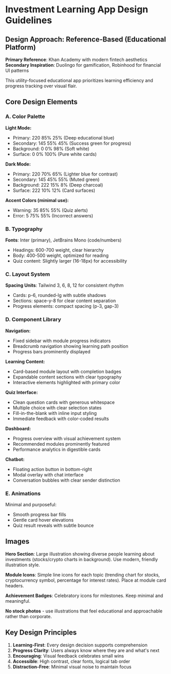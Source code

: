 # Investment Learning App Design Guidelines

## Design Approach: Reference-Based (Educational Platform)
**Primary Reference**: Khan Academy with modern fintech aesthetics
**Secondary Inspiration**: Duolingo for gamification, Robinhood for financial UI patterns

This utility-focused educational app prioritizes learning efficiency and progress tracking over visual flair.

## Core Design Elements

### A. Color Palette
**Light Mode:**
- Primary: 220 85% 25% (Deep educational blue)
- Secondary: 145 55% 45% (Success green for progress)
- Background: 0 0% 98% (Soft white)
- Surface: 0 0% 100% (Pure white cards)

**Dark Mode:**
- Primary: 220 70% 65% (Lighter blue for contrast)
- Secondary: 145 45% 55% (Muted green)
- Background: 222 15% 8% (Deep charcoal)
- Surface: 222 10% 12% (Card surfaces)

**Accent Colors (minimal use):**
- Warning: 35 85% 55% (Quiz alerts)
- Error: 5 75% 55% (Incorrect answers)

### B. Typography
**Fonts**: Inter (primary), JetBrains Mono (code/numbers)
- Headings: 600-700 weight, clear hierarchy
- Body: 400-500 weight, optimized for reading
- Quiz content: Slightly larger (16-18px) for accessibility

### C. Layout System
**Spacing Units**: Tailwind 3, 6, 8, 12 for consistent rhythm
- Cards: p-6, rounded-lg with subtle shadows
- Sections: space-y-8 for clear content separation
- Progress elements: compact spacing (p-3, gap-3)

### D. Component Library

**Navigation:**
- Fixed sidebar with module progress indicators
- Breadcrumb navigation showing learning path position
- Progress bars prominently displayed

**Learning Content:**
- Card-based module layout with completion badges
- Expandable content sections with clear typography
- Interactive elements highlighted with primary color

**Quiz Interface:**
- Clean question cards with generous whitespace
- Multiple choice with clear selection states
- Fill-in-the-blank with inline input styling
- Immediate feedback with color-coded results

**Dashboard:**
- Progress overview with visual achievement system
- Recommended modules prominently featured
- Performance analytics in digestible cards

**Chatbot:**
- Floating action button in bottom-right
- Modal overlay with chat interface
- Conversation bubbles with clear sender distinction

### E. Animations
Minimal and purposeful:
- Smooth progress bar fills
- Gentle card hover elevations
- Quiz result reveals with subtle bounce

## Images
**Hero Section**: Large illustration showing diverse people learning about investments (stocks/crypto charts in background). Use modern, friendly illustration style.

**Module Icons**: Simple line icons for each topic (trending chart for stocks, cryptocurrency symbol, percentage for interest rates). Place at module card headers.

**Achievement Badges**: Celebratory icons for milestones. Keep minimal and meaningful.

**No stock photos** - use illustrations that feel educational and approachable rather than corporate.

## Key Design Principles
1. **Learning-First**: Every design decision supports comprehension
2. **Progress Clarity**: Users always know where they are and what's next
3. **Encouraging**: Visual feedback celebrates small wins
4. **Accessible**: High contrast, clear fonts, logical tab order
5. **Distraction-Free**: Minimal visual noise to maintain focus